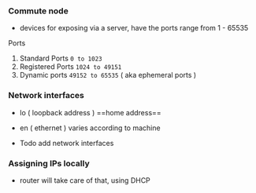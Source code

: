 ### Commute node
- devices for exposing via a server, have the ports range from 1 - 65535

Ports
1. Standard Ports `0 to 1023`
2. Registered Ports `1024 to 49151`
3. Dynamic ports `49152 to 65535` ( aka ephemeral ports )

### Network interfaces
- lo ( loopback address ) ==home address==
- en ( ethernet ) varies according to machine

- Todo add network interfaces

### Assigning IPs locally
- router will take care of that, using DHCP